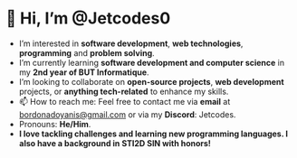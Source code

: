 # 👋 Hi, I’m @Jetcodes0

-  I’m interested in **software development**, **web technologies**, **programming** and **problem solving**.
-  I’m currently learning **software development and computer science** in my **2nd year of BUT Informatique**.
-  I’m looking to collaborate on **open-source projects**, **web development** projects, or **anything tech-related** to enhance my skills.
- 📫 How to reach me: Feel free to contact me via **email** at bordonadoyanis@gmail.com or via my **Discord**: Jetcodes.
-  Pronouns: **He/Him**.
-  **I love tackling challenges and learning new programming languages. I also have a background in **STI2D SIN** with honors!** 
  
 

<!---
Jetcodes0/Jetcodes0 is a ✨ special ✨ repository because its `README.md` (this file) appears on your GitHub profile.
You can click the Preview link to take a look at your changes.
--->
